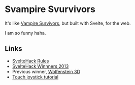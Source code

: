 # Svampire Svurvivors

It's like [Vampire Survivors](https://store.steampowered.com/app/1794680/Vampire_Survivors/), but built with Svelte, for the web.

I am so funny haha.

## Links

- [SvelteHack Rules](https://hack.sveltesociety.dev/2024/rules)
- [SvelteHack Winnners 2013](https://hack.sveltesociety.dev/2023/winners)
- Previous winner, [Wolfenstein 3D](https://hack.sveltesociety.dev/2023/winners)
- [Touch joystick tutorial](https://coherent-labs.com/blog/uitutorials/virtual-joystick/)
